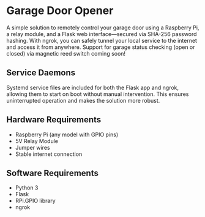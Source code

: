 # Garage Door Opener
A simple solution to remotely control your garage door using a Raspberry Pi, a relay module, and a Flask web interface—secured via SHA-256 password hashing. With ngrok, you can safely tunnel your local service to the internet and access it from anywhere. Support for garage status checking (open or closed) via magnetic reed switch coming soon!

## Service Daemons
Systemd service files are included for both the Flask app and ngrok, allowing them to start on boot without manual intervention. This ensures uninterrupted operation and makes the solution more robust.

## Hardware Requirements

- Raspberry Pi (any model with GPIO pins)
- 5V Relay Module
- Jumper wires
- Stable internet connection

## Software Requirements

- Python 3
- Flask
- RPi.GPIO library
- ngrok
